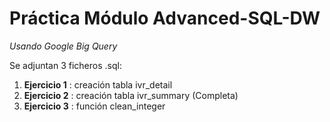 # Práctica Módulo Advanced-SQL-DW

*Usando Google Big Query*

Se adjuntan 3 ficheros .sql:
1. **Ejercicio 1** : creación tabla ivr_detail
2. **Ejercicio 2** : creación tabla ivr_summary (Completa)
3. **Ejercicio 3** : función clean_integer